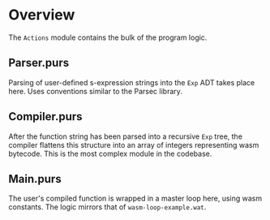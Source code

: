 # Overview

The `Actions` module contains the bulk of the program logic.

## Parser.purs

Parsing of user-defined s-expression strings into the `Exp` ADT takes place here. Uses conventions similar to the Parsec library.

## Compiler.purs

After the function string has been parsed into a recursive `Exp` tree, the compiler flattens this structure into an array of integers representing wasm bytecode. This is the most complex module in the codebase.

## Main.purs

The user's compiled function is wrapped in a master loop here, using wasm constants. The logic mirrors that of `wasm-loop-example.wat`. 
